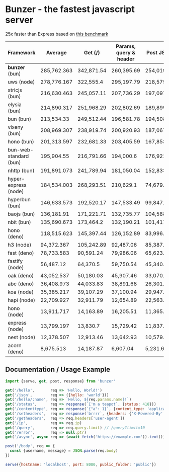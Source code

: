 # Bunzer - the fastest javascript server


25x faster than Express based on [this benchmark](https://github.com/SaltyAom/bun-http-framework-benchmark/tree/c7e26fe3f1bfee7ffbd721dbade10ad72a0a14ab)


|  Framework       | Average |  Get (/)    |  Params, query & header | Post JSON  |
| ---------------- | ------- | ----------- | ----------------------- | ---------- |
| **bunzer** (bun) | 285,762.363 | 342,871.54 | 260,395.69 | 254,019.86 |
| uws (node) | 278,776.167 | 322,555.4 | 295,197.79 | 218,575.31 |
| stricjs (bun) | 216,630.463 | 245,057.11 | 207,736.29 | 197,097.99 |
| elysia (bun) | 214,890.317 | 251,968.29 | 202,802.69 | 189,899.97 |
| bun (bun) | 213,534.33 | 249,512.44 | 196,581.78 | 194,508.77 |
| vixeny (bun) | 208,969.307 | 238,919.74 | 200,920.93 | 187,067.25 |
| hono (bun) | 201,313.597 | 232,681.33 | 203,405.59 | 167,853.87 |
| bun-web-standard (bun) | 195,904.55 | 216,791.66 | 194,000.6 | 176,921.39 |
| nhttp (bun) | 191,891.073 | 241,789.94 | 181,050.04 | 152,833.24 |
| hyper-express (node) | 184,534.003 | 268,293.51 | 210,629.1 | 74,679.4 |
| hyperbun (bun) | 146,633.573 | 192,520.17 | 147,533.49 | 99,847.06 |
| baojs (bun) | 136,181.91 | 171,221.71 | 132,735.77 | 104,588.25 |
| nbit (bun) | 135,690.673 | 173,464.2 | 132,190.21 | 101,417.61 |
| hono (deno) | 118,515.623 | 145,397.44 | 126,152.89 | 83,996.54 |
| h3 (node) | 94,372.367 | 105,242.89 | 92,487.06 | 85,387.15 |
| fast (deno) | 78,733.583 | 90,591.24 | 79,986.06 | 65,623.45 |
| fastify (node) | 56,487.12 | 64,370.5 | 59,750.54 | 45,340.32 |
| oak (deno) | 43,052.537 | 50,180.03 | 45,907.46 | 33,070.12 |
| abc (deno) | 36,408.973 | 44,033.83 | 38,891.68 | 26,301.41 |
| koa (node) | 35,385.217 | 39,107.29 | 37,100.94 | 29,947.42 |
| hapi (node) | 22,709.927 | 32,911.79 | 12,654.89 | 22,563.1 |
| hono (node) | 13,911.717 | 14,163.89 | 16,205.51 | 11,365.75 |
| express (node) | 13,799.197 | 13,830.7 | 15,729.42 | 11,837.47 |
| nest (node) | 12,378.507 | 12,913.46 | 13,642.93 | 10,579.13 |
| acorn (deno) | 8,675.513 | 14,187.87 | 6,607.04 | 5,231.63 |


## Documentation / Usage Example
```js
import {serve, get, post, response} from 'bunzer'

get('/hello',       req => 'Hello, World!')
get('/json',        req => ({hello: 'world'}))
get('/hello/:name', req => `Hello, ${req.params.name}!`)
get('/status',      req => response(`I'm a teapot`, {status: 418}))
get('/contenttype', req => response(`{"a": 1}`, {content_type: 'application/json'}))
get('/setheaders',  req => response(`brrrr`, {headers: {'X-Powered-By': 'bunzer'}}))
get('/getheaders',  req => req.headers['user-agent'])
get('/ip',          req => req.ip)
get('/query',       req => req.query.limit) // /query?limit=10
get('/error',       req => null.ptr)
get('/async', async req => (await fetch('https://example.com')).text())

post('/body', req => {
  const {username, message} = JSON.parse(req.body)
})

serve({hostname: 'localhost', port: 8080, public_folder: 'public'})
```
